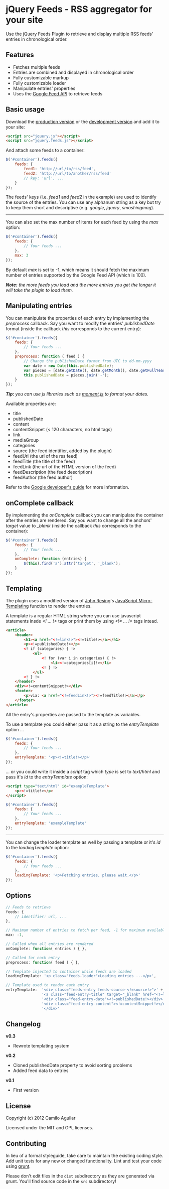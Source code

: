 jQuery Feeds - RSS aggregator for your site
===========================================

Use the jQuery Feeds Plugin to retrieve and display multiple RSS feeds' entries in chronological order.

Features
--------

- Fetches multiple feeds
- Entries are combined and displayed in chronological order
- Fully customizable markup
- Fully customizable loader
- Manipulate entries' properties
- Uses the [Google Feed API](https://developers.google.com/feed/) to retrieve feeds

Basic usage
-----------

Download the [production version](https://raw.github.com/camagu/jquery-feeds/master/dist/jquery.feeds.min.js) or the [development version](https://raw.github.com/camagu/jquery-feeds/master/dist/jquery.feeds.js) and add it to your site:

```html
<script src="jquery.js"></script>
<script src="jquery.feeds.js"></script>
```

And attach some feeds to a container:

```javascript
$('#container').feeds({
	feeds: {
		feed1: 'http://url/to/rss/feed',
		feed2: 'http://url/to/another/rss/feed'
		// key: 'url', ...
	}
});
```
	
The feeds' keys (i.e. *feed1* and *feed2* in the example) are used to identify the source of the entries. You can use any alphanum string as a key but try to keep them short and descriptive (e.g. *google*, *jquery*, *smashingmag*).

-----------------------------------------------------------------------------------------------------------------------

You can also set the max number of items for each feed by using the *max* option:

```javascript
$('#container').feeds({
	feeds: {
		// Your feeds ...
	},
    max: 3
});
```

By default *max* is set to -1, which means it should fetch the maximum number of entries supported by the Google Feed API (which is 100).

*__Note:__ the more feeds you load and the more entries you get the longer it will take the plugin to load them.*

Manipulating entries
--------------------

You can manipulate the properties of each entry by implementing the *preprocess* callback. Say you want to modify the entries' *publishedDate* format (inside the callback *this* corresponds to the current entry):

```javascript
$('#container').feeds({
    feeds: {
        // Your feeds ...
    },
    preprocess: function ( feed ) {
        // Change the publishedDate format from UTC to dd-mm-yyyy
        var date = new Date(this.publishedDate);
        var pieces = [date.getDate(), date.getMonth(), date.getFullYear()]
        this.publishedDate = pieces.join('-');
    }
});
```

*__Tip:__ you can use js libraries such as [moment.js](http://momentjs.com) to format your dates.*

Available properties are:

- title
- publishedDate
- content
- contentSnippet (< 120 characters, no html tags)
- link
- mediaGroup
- categories
- source (the feed identifier, added by the plugin)
- feedUrl (the url of the rss feed)
- feedTitle (the title of the feed)
- feedLink (the url of the HTML version of the feed)
- feedDescription (the feed description)
- feedAuthor (the feed author)

Refer to the [Google developer's guide](https://developers.google.com/feed/v1/jsondevguide#resultJson) for more information.

onComplete callback
-------------------

By implementing the *onComplete* callback you can manipulate the container after the entries are rendered. Say you want to change all the anchors' *target* value to *_blank* (inside the callback *this* corresponds to the container):

```javascript
$('#container').feeds({
    feeds: {
        // Your feeds ...
    },
    onComplete: function (entries) {
        $(this).find('a').attr('target', '_blank');
    }
});
```
    
Templating
----------

The plugin uses a modified version of [John Resing](http://ejohn.org/)'s [JavaScript Micro-Templating](http://ejohn.org/blog/javascript-micro-templating/) function to render the entries.

A template is a regular HTML string where you can use javascript statements insde *<! ... !>* tags or print them by using *<!= ... !>* tags intead.

```html
<article>
	<header>
		<h1><a href="<!=link!>"><!=title!></a></h1>
		<p><!=publishedDate!></p>
		<! if (categories) { !>
			<ul>
				<! for (var i in categories) { !>
					<li><!=categories[i]!></li>
				<! } !>
			</ul>
		<! } !>
	</header>
	<div><!=contentSnippet!></div>
	<footer>
		<p>via: <a href="<!=feedLink!>"><!=feedTitle!></a></p>
	</footer>
</article>
```

All the entry's properties are passed to the template as variables.

To use a template you could either pass it as a string to the *entryTemplate* option ...

```javascript
$('#container').feeds({
    feeds: {
        // Your feeds ...
    },
	entryTemplate: '<p><!=title!></p>'
});
```

... or you could write it inside a *script* tag which *type* is set to *text/html* and pass it's *id* to the *entryTemplate* option:

```html
<script type="text/html" id="exampleTemplate">
	<p><!=title!></p>
</script>
```

```javascript
$('#container').feeds({
    feeds: {
        // Your feeds ...
    },
	entryTemplate: 'exampleTemplate'
});
```

--------------------------------------------------------------------------------------------------------------------------

You can change the loader template as well by passing a template or it's *id* to the *loadingTemplate* option:

```javascript
$('#container').feeds({
    feeds: {
        // Your feeds ...
    },
    loadingTemplate: '<p>Fetching entries, please wait.</p>'
});
```
    
Options
-------

```javascript
// Feeds to retrieve
feeds: {
    // identifier: url, ...
},

// Maximum number of entries to fetch per feed, -1 for maximum available
max: -1,

// Called when all entries are rendered
onComplete: function( entries ) { },

// Called for each entry
preprocess: function( feed ) { },

// Template injected to container while feeds are loaded
loadingTemplate: '<p class="feeds-loader">Loading entries ...</p>',

// Template used to render each entry
entryTemplate:	'<div class="feeds-entry feeds-source-<!=source!>">' + 
				'<a class="feed-entry-title" target="_blank" href="<!=link!>" title="<!=title!>"><!=title!></a>' +
				'<div class="feed-entry-date"><!=publishedDate!></div>' + 
				'<div class="feed-entry-content"><!=contentSnippet!></div>' + 
				'</div>'
```

Changelog
---------

**v0.3**
- Rewrote templating system

**v0.2**
- Cloned publishedDate property to avoid sorting problems
- Added feed data to entries
 
**v0.1**
- First version
                  
License
-------

Copyright (c) 2012 Camilo Aguilar

Licensed under the MIT and GPL licenses.

Contributing
------------

In lieu of a formal styleguide, take care to maintain the existing coding style. Add unit tests for any new or changed functionality. Lint and test your code using [grunt](https://github.com/cowboy/grunt).

Please don't edit files in the `dist` subdirectory as they are generated via grunt. You'll find source code in the `src` subdirectory!